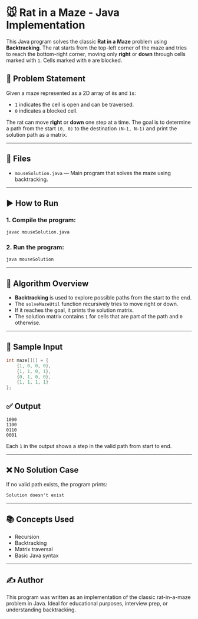 # 🐭 Rat in a Maze - Java Implementation

This Java program solves the classic **Rat in a Maze** problem using **Backtracking**. The rat starts from the top-left corner of the maze and tries to reach the bottom-right corner, moving only **right** or **down** through cells marked with `1`. Cells marked with `0` are blocked.

## 📌 Problem Statement

Given a maze represented as a 2D array of `0`s and `1`s:

* `1` indicates the cell is open and can be traversed.
* `0` indicates a blocked cell.

The rat can move **right** or **down** one step at a time. The goal is to determine a path from the start `(0, 0)` to the destination `(N-1, N-1)` and print the solution path as a matrix.

---

## 📁 Files

* `mouseSolution.java` — Main program that solves the maze using backtracking.

---

## ▶️ How to Run

### 1. Compile the program:

```bash
javac mouseSolution.java
```

### 2. Run the program:

```bash
java mouseSolution
```

---

## 🧠 Algorithm Overview

* **Backtracking** is used to explore possible paths from the start to the end.
* The `solveMazeUtil` function recursively tries to move right or down.
* If it reaches the goal, it prints the solution matrix.
* The solution matrix contains `1` for cells that are part of the path and `0` otherwise.

---

## 🧪 Sample Input

```java
int maze[][] = {
    {1, 0, 0, 0},
    {1, 1, 0, 1},
    {0, 1, 0, 0},
    {1, 1, 1, 1}
};
```

## ✅ Output

```
1000
1100
0110
0001
```

Each `1` in the output shows a step in the valid path from start to end.

---

## ❌ No Solution Case

If no valid path exists, the program prints:

```
Solution doesn't exist
```

---

## 📚 Concepts Used

* Recursion
* Backtracking
* Matrix traversal
* Basic Java syntax

---

## ✍️ Author

This program was written as an implementation of the classic rat-in-a-maze problem in Java. Ideal for educational purposes, interview prep, or understanding backtracking.

